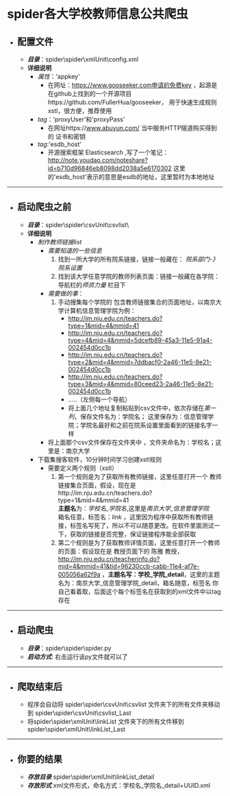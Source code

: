 # spider各大学校教师信息公共爬虫

* ## 配置文件
    * ***目录***：spider\spider\xmlUnit\config.xml
    * **详细说明**
        * *属性*：'appkey'
            * 在网址：https://www.gooseeker.com申请的免费key
            ，起源是在github上找到的一个开源项目https://github.com/FullerHua/gooseeker，
            用于快速生成规则xstl，很方便，推荐使用
        * *tag*：'proxyUser'和'proxyPass'
            * 在网址https://www.abuyun.com/ 当中服务HTTP隧道购买得到的
            证书和密钥
        * *tag*:'esdb_host'
            * 开源搜索框架 Elasticsearch ,写了一个笔记：http://note.youdao.com/noteshare?id=b710d96846eb8098dd2038a5e6170302
            这里的'esdb_host'表示的意思是esdb的地址，这里暂时为本地地址
---

* ## 启动爬虫之前
    * ***目录***：spider\spider\csvUnit\csvlist\
    * **详细说明**
        * *制作教师链接list*
             * *需要知道的一些信息*
                  1. 找到一所大学的所有院系链接，链接一般藏在： *院系部门-》院系设置*
                  2. 找到该大学任意学院的教师列表页面：链接一般藏在各学院：导航栏的*师资力量* 栏目下
             * *需要做的事*：  
                  1. 手动搜集每个学院的 包含教师链接集合的页面地址，以南京大学计算机信息管理学院为例：
                     + http://im.nju.edu.cn/teachers.do?type=1&mid=4&mmid=41
                     + http://im.nju.edu.cn/teachers.do?type=4&mid=4&mmid=5dcefb89-45a3-11e5-91a4-002454d0cc1b
                     + http://im.nju.edu.cn/teachers.do?type=2&mid=4&mmid=7ddbacf0-2a46-11e5-8e21-002454d0cc1b
                     + http://im.nju.edu.cn/teachers.do?type=3&mid=4&mmid=80ceed23-2a46-11e5-8e21-002454d0cc1b  
                     + .....（左侧每一个导航）  
                     + 将上面几个地址复制粘贴到csv文件中，依次存储在*第一列*，保存文件名为：学院名； 这里保存为：信息管理学院；学院名最好和之前在院系设置里面看到的链接名字一样
             * 将上面那个csv文件保存在文件夹中 ，文件夹命名为：学校名；这里是：南京大学
        * 下载集搜客软件，10分钟时间学习创建xstl规则  
            * 需要定义两个规则（xstl）
                1. 第一个规则是为了获取所有教师链接，这里任意打开一个 教师链接集合页面，假设，现在是http://im.nju.edu.cn/teachers.do?type=1&mid=4&mmid=41  
                 **主题名**为：*学校名_学院名*,这里是*南京大学_信息管理学院*  
                 箱名任意，标签名：*link* ，这里因为程序中获取所有教师链接，标签名写死了，所以不可以随意更改。在软件里面测试一下，获取的链接是否完整，保证链接程序能全部获取
                2. 第二个规则是为了获取教师详情页面，这里任意打开一个教师的页面：假设现在是 教授页面下的 陈雅 教授，http://im.nju.edu.cn/teacherinfo.do?mid=4&mmid=41&tid=96230ccb-cabb-11e4-af7e-005056a62f9a
                 ，**主题名写：学校_学院_detail**，这里的主题名为：南京大学_信息管理学院_detail，箱名随意，标签名 你自己看着取，后面这个每个标签名在获取到的xml文件中以tag存在
---
* ## 启动爬虫
    * ***目录***：spider\spider\spider.py
    * ***启动方式***: 右击运行该py文件就可以了
---    
* ## 爬取结束后
     * 程序会自动将 spider\spider\csvUnit\csvlist 文件夹下的所有文件夹移动到 spider\spider\csvUnit\csvlist_Last
     * 将spider\spider\xmlUnit\linkList 文件夹下的所有文件移到spider\spider\xmlUnit\linkList_Last
---
* ## 你要的结果
    * ***存放目录*** spider\spider\xmlUnit\linkList_detail     
    * ***存放形式*** xml文件形式，命名方式：学校名_学院名_detail+UUID.xml           